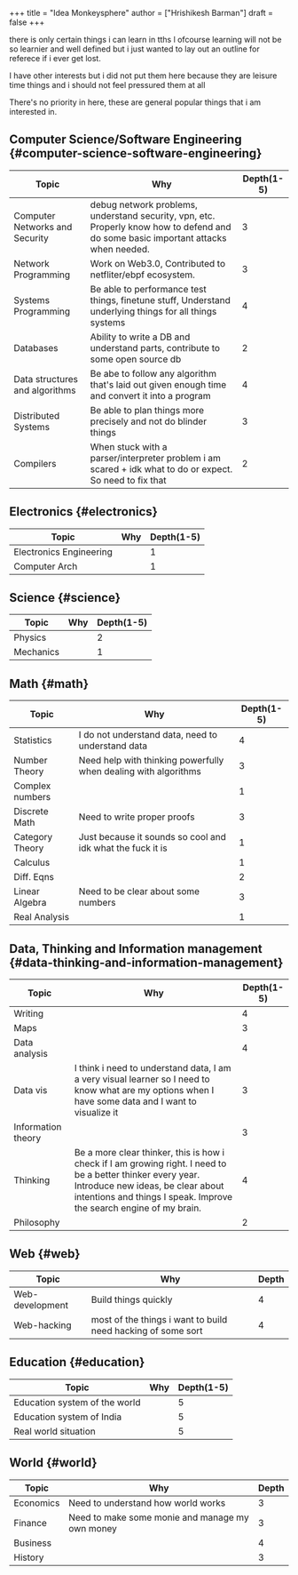 +++
title = "Idea Monkeysphere"
author = ["Hrishikesh Barman"]
draft = false
+++

there is only certain things i can learn in tths l
ofcourse learning will not be so learnier and well defined but i just wanted to lay out an outline for referece if i ever get lost.

I have other interests but i did not put them here because they are leisure time things and i should not feel pressured them at all

There's no priority in here, these are general popular things that i am interested in.


## Computer Science/Software Engineering {#computer-science-software-engineering}

| Topic                          | Why                                                                                                                                 | Depth(1-5) |
|--------------------------------|-------------------------------------------------------------------------------------------------------------------------------------|------------|
| Computer Networks and Security | debug network problems, understand security, vpn, etc. Properly know how to defend and do some basic important attacks when needed. | 3          |
| Network Programming            | Work on Web3.0, Contributed to netfliter/ebpf ecosystem.                                                                            | 3          |
| Systems Programming            | Be able to performance test things, finetune stuff, Understand underlying things for all things systems                             | 4          |
| Databases                      | Ability to write a DB and understand parts, contribute to some open source db                                                       | 2          |
| Data structures and algorithms | Be abe to follow any algorithm that's laid out given enough time and convert it into a program                                      | 4          |
| Distributed Systems            | Be able to plan things more precisely and not do blinder things                                                                     | 3          |
| Compilers                      | When stuck with a parser/interpreter problem i am scared + idk what to do or expect. So need to fix that                            | 2          |


## Electronics {#electronics}

| Topic                   | Why | Depth(1-5) |
|-------------------------|-----|------------|
| Electronics Engineering |     | 1          |
| Computer Arch           |     | 1          |


## Science {#science}

| Topic     | Why | Depth(1-5) |
|-----------|-----|------------|
| Physics   |     | 2          |
| Mechanics |     | 1          |


## Math {#math}

| Topic           | Why                                                             | Depth(1-5) |
|-----------------|-----------------------------------------------------------------|------------|
| Statistics      | I do not understand data, need to understand data               | 4          |
| Number Theory   | Need help with thinking powerfully when dealing with algorithms | 3          |
| Complex numbers |                                                                 | 1          |
| Discrete Math   | Need to write proper proofs                                     | 3          |
| Category Theory | Just because it sounds so cool and idk what the fuck it is      | 1          |
| Calculus        |                                                                 | 1          |
| Diff. Eqns      |                                                                 | 2          |
| Linear Algebra  | Need to be clear about some numbers                             | 3          |
| Real Analysis   |                                                                 | 1          |


## Data, Thinking and Information management {#data-thinking-and-information-management}

| Topic              | Why                                                                                                                                                                                                                     | Depth(1-5) |
|--------------------|-------------------------------------------------------------------------------------------------------------------------------------------------------------------------------------------------------------------------|------------|
| Writing            |                                                                                                                                                                                                                         | 4          |
| Maps               |                                                                                                                                                                                                                         | 3          |
| Data analysis      |                                                                                                                                                                                                                         | 4          |
| Data vis           | I think i need to understand data, I am a very visual learner so I need to know what are my options when I have some data and I want to visualize it                                                                    | 3          |
| Information theory |                                                                                                                                                                                                                         | 3          |
| Thinking           | Be a more clear thinker, this is how i check if I am growing right. I need to be a better thinker every year. Introduce new ideas, be clear about intentions and things I speak. Improve the search engine of my brain. | 4          |
| Philosophy         |                                                                                                                                                                                                                         | 2          |


## Web {#web}

| Topic           | Why                                                           | Depth |
|-----------------|---------------------------------------------------------------|-------|
| Web-development | Build things quickly                                          | 4     |
| Web-hacking     | most of the things i want to build need hacking  of some sort | 4     |


## Education {#education}

| Topic                         | Why | Depth(1-5) |
|-------------------------------|-----|------------|
| Education system of the world |     | 5          |
| Education system of India     |     | 5          |
| Real world situation          |     | 5          |


## World {#world}

| Topic     | Why                                             | Depth |
|-----------|-------------------------------------------------|-------|
| Economics | Need to understand how world works              | 3     |
| Finance   | Need to make some monie and manage my own money | 3     |
| Business  |                                                 | 4     |
| History   |                                                 | 3     |
